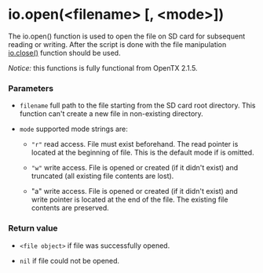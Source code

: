 # io.open(&lt;filename&gt; [, &lt;mode&gt;])

The io.open() function is used to open the file on SD card for subsequent reading or writing. After the script is done with the file manipulation [io.close()](io_close.md) function should be used.

*Notice:* this functions is fully functional from OpenTX 2.1.5.


### Parameters

* `filename` full path to the file starting from the SD card root directory. This function can't create a new file in non-existing directory.

* `mode` supported mode strings are:

  * `"r"` read access. File must exist beforehand. The read pointer is located at the beginning of file. This is the default mode if <mode> is omitted.

  * `"w"` write access. File is opened or created (if it didn't exist) and truncated (all existing file contents are lost).

  * "a" write access. File is opened or created (if it didn't exist) and write pointer is located at the end of the file. The existing file contents are preserved.

### Return value

* `<file object>` if file was successfully opened.

* `nil` if file could not be opened.
